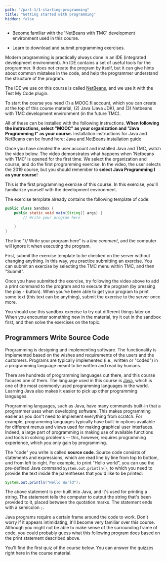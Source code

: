 ```yaml
---
path: "/part-1/1-starting-programming"
title: "Getting started with programming"
hidden: false
---
```


<text-box variant='learningObjectives' name='Learning Objectives'>

<!-- - Tutustut kurssilla käytettyyn NetBeans with TMC -ohjelmointiympäristöön. -->

- Become familiar with the 'NetBeans with TMC' development environment used in this course.

<!-- - Opit lataamaan ja palauttamaan kurssin ohjelmointitehtäviä. -->

- Learn to download and submit programming exercises.

</text-box>

<quiz id="ae09155d-d056-5662-9611-f322cd50959d"></quiz>

<!-- Nykyaikainen ohjelmointi tapahtuu lähes poikkeuksetta ohjelmointiympäristössä. Ohjelmointiympäristö sisältää joukon ohjelmoijaa auttavia aputoimintoja. Se ei rakenna ohjelmaa ohjelmoijan puolesta, mutta se muunmuassa vinkkaa helpoista virheistä ohjelmakoodissa ja auttaa ohjelmoijaa hahmottamaan ohjelman rakennetta. -->

Modern programming is practically always done in an IDE (integrated development environment). An IDE contains a set of useful tools for the programmer. It does not create the program by itself, but it can give hints about common mistakes in the code, and help the programmer understand the structure of the program.

<!-- Käytämme tällä kurssilla [NetBeans](https://netbeans.apache.org)-nimistä ohjelmointiympäristöä sekä siihen liitettävää Test My Code -liitännäistä. -->

The IDE we use on this course is called [NetBeans](https://netbeans.apache.org), and we use it with the Test My Code plugin.

<!-- Tarvitset kurssin aloittamiseen (1) käyttäjätunnuksen kurssilla käytettyyn TMC-järjestelmään, (2) Javan (Java JDK), ja (3) NetBeans with TMC -ohjelmointiympäristön (jatkossa TMC). Näiden asentaminen onnistuu seuraavia ohjeita noudattamalla. -->

To start the course you need (1) a MOOC.fi account, which you can create at the top of this course material, (2) Java (Java JDK), and (3) Netbeans with TMC development environment (in the future TMC).

All of these can be installed with the following instructions. **When following the instructions, select "MOOC" as your organization and "Java Programming I" as your course.** Installation instructions for Java and NetBeans can be found here: [Java and NetBeans installation guide](https://www.mooc.fi/en/installation/netbeans)

<!-- Kun olet luonut käyttäjätunnuksen ja asentanut Javan ja TMC:n, katso alla oleva video. Video näyttää mitä tapahtuu kun NetBeans with TMC -ohjelmointiympäristö käynnistetään ensimmäistä kertaa. Videolla valitaan organisaatio ja kurssi, sekä tehdään ensimmäinen ohjelmointitehtävä. -->

Once you have created the user account and installed Java and TMC, watch the video below. The video demonstrates what happens when 'Netbeans with TMC' is opened for the first time. We select the organization and course, and do the first programming exercise. In the video, the user selects the 2019 course, but you should remember to **select Java Programming I as your course**!

<youtube id="zvE8XA8D0gE"></youtube>

<!-- Alla on kurssin ensimmäinen ohjelmointitehtävä. Tutustut tehtävässä käytettyyn ohjelmointiympäristöön. -->

This is the first programming exercise of this course. In this exercise, you'll familiarize yourself with the development environment.

<programming-exercise name='Sandbox' tmcname='part01-Part01_01.Sandbox'>

<!-- Tehtäväpohjassa on seuraavanlainen ohjelmarunko: -->

The exercise template already contains the following template of code:

```java
public class Sandbox {
    public static void main(String[] args) {
        // Write your program here

    }
}
```

<!-- Rivi "// Kirjoita ohjelmasi tähän alle" on _kommenttirivi_, jota tietokone ei ota huomioon ohjelmaa suoritettaessa. -->

The line "// Write your program here" is a _line comment_, and the computer will ignore it when executing the program.

<!-- Palauta tehtäväpohja palvelimen tarkastettavaksi ensin ilman minkäänlaisia muutoksia. Tällä tavoin harjoittelet tehtävän palauttamista. Tehtävän palauttaminen onnistuu valitsemalla TMC:ssä valikon TMC sekä sieltä kohdan "Submit". -->

First, submit the exercise template to be checked on the server without changing anything. In this way, you practice submitting an exercise. You can submit an exercise by selecting the TMC menu within TMC, and then "Submit".

<!-- Kun olet saanut tehtävän palautettua, kokeile yllä olevaa videota noudattaen tulostuskomennon lisäämistä ohjelmaan ja ohjelman suorittamista (play-napin painaminen). Kun saat ohjelman tulostamaan tekstiä (teksti voi olla mitä tahansa), palauta tehtävä vielä kertaalleen palvelimelle. -->

Once you have submitted the exercise, try following the video above to add a print command to the program and to execute the program (by pressing the play - button). When you've been able to get your program to print some text (this text can be anything), submit the exercise to the server once more.

<!-- Käytä tätä hiekkalaatikkotehtävää jatkossa erilaisten kokeilujen tekemiseen. Kun kohtaat materiaalissa uuden asian, kokeile sitä ensin hiekkalaatikossa, ja lähde sitten ratkaisemaan asiaan liittyviä tehtäviä. -->

You should use this sandbox exercise to try out different things later on. When you encounter something new in the material, try it out in the sandbox first, and then solve the exercises on the topic.

</programming-exercise>

## Programmers Write Source Code

<!-- Ohjelmointi on ohjelmistojen suunnittelua ja toteutusta. Toteutettava toiminnallisuus määräytyy ohjelmiston tilaajien ja käyttäjien toiveiden ja vaatimusten perusteella. Ohjelmia toteutetaan (eli kirjoitetaan tai "koodataan") tyypillisesti ihmisten kirjoitettavaksi ja luettavaksi tarkoitetulla ohjelmointikielellä. -->

Programming is designing and implementing software. The functionality is implemented based on the wishes and requirements of the users and the customers. Programs are typically implemented (i.e., written or "coded") in a programming language meant to be written and read by humans.

<!-- Ohjelmointikieliä on satoja ja tällä kurssilla keskitytään näistä kielistä yhteen. Kurssin kielenä on [Java](<https://en.wikipedia.org/wiki/Java_(programming_language)>), joka on yksi maailman eniten käytetyistä ohjelmointikielistä. Javaa tuntevan on myös helppo oppia uusia ohjelmointikieliä. -->

There are hundreds of programming languages out there, and this course focuses one of them. The language used in this course is [Java](<https://en.wikipedia.org/wiki/Java_(programming_language)>), which is one of the most commonly-used programming languages in the world. Learning Java also makes it easier to pick up other programming languages.

<!-- Ohjelmointikielet kuten Java tarjoavat suuren määrän valmiita komentoja, joita ohjelmoija käyttää ohjelmistoja luodessa. Tämä helpottaa ohjelmointia, sillä aivan kaikkea ei tarvitse toteuttaa alusta lähtien. Esimerkiksi graafisia käyttöliittymiä toteutettaessa ohjelmointikielillä on tyypillisesti valmiita toiminnallisuuksia erilaisten valikoiden ja näkymien luomiseen. Iso osa ohjelmoinnista onkin ohjelmointikielen valmiiksi tarjoamien komentojen soveltamista ongelmien ratkaisuissa -- tämä toisaalta vaatii ohjelmointirutiinia, joka kehittyy vain ohjelmoimalla. -->

Programming languages, such as Java, have many commands built-in that a programmer uses when developing software. This makes programming easier as you don't need to implement everything from scratch. For example, programming languages typically have built-in options available for different menus and views used for making graphical user interfaces. Indeed, a large part of programming is making use of available functions and tools in solving problems -- this, however, requires programming experience, which you only gain by programming.

<!-- Kirjoitettua "koodia" kutsutaan **lähdekoodiksi**. Lähdekoodi koostuu lauseista (statement) ja lausekkeista (expression), joita yleensä voidaan lukea rivi riviltä ylhäältä alaspäin ja vasemmalta oikealle. Esimerkiksi tekstin "Hei maailma" tulostuksessa käytetään Java-ohjelmointikielen valmista komentoa `System.out.println()`, jolle kerrotaan sulkujen sisälle tulostettava teksti. -->

The "code" you write is called **source code**. Source code consists of statements and expressions, which are read line by line from top to bottom, and from left to right. For example, to print "Hello world", you can use the pre-defined Java command `System.out.println()`, to which you need to provide the text inside the parentheses that you'd like to be printed:

```java
System.out.println("Hello World");
```

<!-- Yllä oleva lause on Java-ohjelmointikielen valmiiksi tarjoama komento, jota käytetään merkkijonon tulostamiseen. Komento käytännössä käskee tietokonetta tulostamaan sille sulkeiden sisällä lainausmerkeissä (joita ohjelmoijat kutsuvat usein 'hipsuiksi') annetun merkkijonon. Lauseen loppuun kirjoitetaan puolipiste `;`. -->

The above statement is pre-built into Java, and it's used for printing a string. The statement tells the computer to output the string that's been provided to it, placed between the quotation marks. The statement ends with a semicolon `;`.

<!-- Java-ohjelmat vaativat toimiakseen ohjelmarungon, joka tulee kurssin aikana tutuksi. Vaikket ohjelmarunkoa vielä tunne, voit jo yllä kuvatun tulostuslauseen perusteella arvata seuraavan ohjelman mahdollisen toiminnan. -->

Java programs require a certain frame around the code to work. Don't worry if it appears intimidating, it'll become very familiar over this course. Although you might not be able to make sense of the surrounding frame of code, you could probably guess what this following program does based on the print statement described above.


<!-- Alla on kurssin ensimmäinen kyselytehtävä. Kyselytehtäviin vastataan suoraan kurssimateriaalissa. -->

You'll find the first quiz of the course below. You can answer the quizzes right here in the course material.

<quiz id="398ad482-25d6-5817-8d95-375c4d15452c"></quiz>
